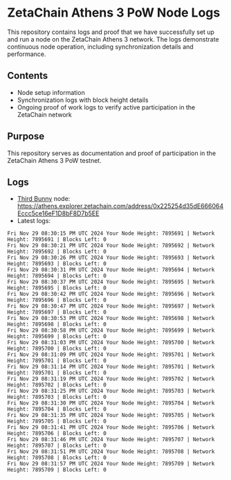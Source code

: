 # ZetaChain Athens 3 PoW Node Logs
This repository contains logs and proof that we have successfully set up and run a node on the ZetaChain Athens 3 network. The logs demonstrate continuous node operation, including synchronization details and performance.

## Contents
- Node setup information
- Synchronization logs with block height details
- Ongoing proof of work logs to verify active participation in the ZetaChain network

## Purpose
This repository serves as documentation and proof of participation in the ZetaChain Athens 3 PoW testnet.

## Logs

- [Third Bunny](https://thirdbunny.xyz/) node: https://athens.explorer.zetachain.com/address/0x225254d35dE666064Eccc5ce16eF1D8bF8D7b5EE
- Latest logs:
```
Fri Nov 29 08:30:15 PM UTC 2024 Your Node Height: 7895691 | Network Height: 7895691 | Blocks Left: 0
Fri Nov 29 08:30:21 PM UTC 2024 Your Node Height: 7895692 | Network Height: 7895692 | Blocks Left: 0
Fri Nov 29 08:30:26 PM UTC 2024 Your Node Height: 7895693 | Network Height: 7895693 | Blocks Left: 0
Fri Nov 29 08:30:31 PM UTC 2024 Your Node Height: 7895694 | Network Height: 7895694 | Blocks Left: 0
Fri Nov 29 08:30:37 PM UTC 2024 Your Node Height: 7895695 | Network Height: 7895695 | Blocks Left: 0
Fri Nov 29 08:30:42 PM UTC 2024 Your Node Height: 7895696 | Network Height: 7895696 | Blocks Left: 0
Fri Nov 29 08:30:47 PM UTC 2024 Your Node Height: 7895697 | Network Height: 7895697 | Blocks Left: 0
Fri Nov 29 08:30:53 PM UTC 2024 Your Node Height: 7895698 | Network Height: 7895698 | Blocks Left: 0
Fri Nov 29 08:30:58 PM UTC 2024 Your Node Height: 7895699 | Network Height: 7895699 | Blocks Left: 0
Fri Nov 29 08:31:03 PM UTC 2024 Your Node Height: 7895700 | Network Height: 7895700 | Blocks Left: 0
Fri Nov 29 08:31:09 PM UTC 2024 Your Node Height: 7895701 | Network Height: 7895701 | Blocks Left: 0
Fri Nov 29 08:31:14 PM UTC 2024 Your Node Height: 7895701 | Network Height: 7895701 | Blocks Left: 0
Fri Nov 29 08:31:19 PM UTC 2024 Your Node Height: 7895702 | Network Height: 7895702 | Blocks Left: 0
Fri Nov 29 08:31:25 PM UTC 2024 Your Node Height: 7895703 | Network Height: 7895703 | Blocks Left: 0
Fri Nov 29 08:31:30 PM UTC 2024 Your Node Height: 7895704 | Network Height: 7895704 | Blocks Left: 0
Fri Nov 29 08:31:35 PM UTC 2024 Your Node Height: 7895705 | Network Height: 7895705 | Blocks Left: 0
Fri Nov 29 08:31:41 PM UTC 2024 Your Node Height: 7895706 | Network Height: 7895706 | Blocks Left: 0
Fri Nov 29 08:31:46 PM UTC 2024 Your Node Height: 7895707 | Network Height: 7895707 | Blocks Left: 0
Fri Nov 29 08:31:51 PM UTC 2024 Your Node Height: 7895708 | Network Height: 7895708 | Blocks Left: 0
Fri Nov 29 08:31:57 PM UTC 2024 Your Node Height: 7895709 | Network Height: 7895709 | Blocks Left: 0
```
